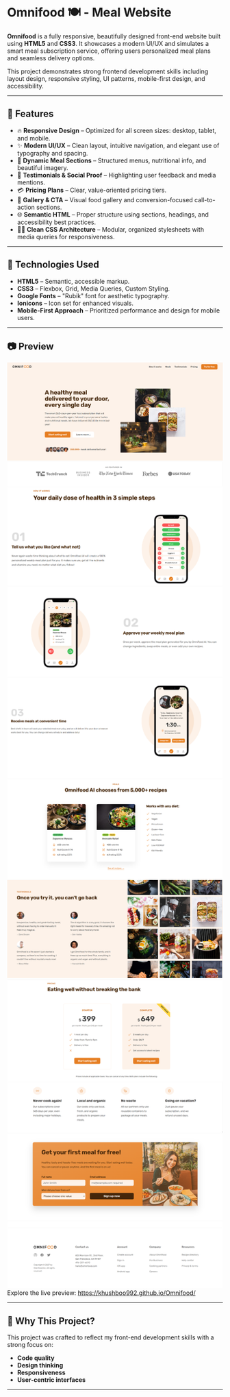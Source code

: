 # Omnifood 🍽️ - Meal Website

**Omnifood** is a fully responsive, beautifully designed front-end website built using **HTML5** and **CSS3**. It showcases a modern UI/UX and simulates a smart meal subscription service, offering users personalized meal plans and seamless delivery options.

This project demonstrates strong frontend development skills including layout design, responsive styling, UI patterns, mobile-first design, and accessibility.

---

## 🚀 Features

- 🔥 **Responsive Design** – Optimized for all screen sizes: desktop, tablet, and mobile.
- ✨ **Modern UI/UX** – Clean layout, intuitive navigation, and elegant use of typography and spacing.
- 🥗 **Dynamic Meal Sections** – Structured menus, nutritional info, and beautiful imagery.
- 👥 **Testimonials & Social Proof** – Highlighting user feedback and media mentions.
- 💳 **Pricing Plans** – Clear, value-oriented pricing tiers.
- 📸 **Gallery & CTA** – Visual food gallery and conversion-focused call-to-action sections.
- 🌐 **Semantic HTML** – Proper structure using sections, headings, and accessibility best practices.
- 🧑‍💻 **Clean CSS Architecture** – Modular, organized stylesheets with media queries for responsiveness.

---

## 📁 Technologies Used

- **HTML5** – Semantic, accessible markup.
- **CSS3** – Flexbox, Grid, Media Queries, Custom Styling.
- **Google Fonts** – "Rubik" font for aesthetic typography.
- **Ionicons** – Icon set for enhanced visuals.
- **Mobile-First Approach** – Prioritized performance and design for mobile users.

---

## 📷 Preview

![Omnifood Screenshot](img/imageOmni/s1.png)
![Omnifood Screenshot](img/imageOmni/s2.png)
![Omnifood Screenshot](img/imageOmni/s3.png)
![Omnifood Screenshot](img/imageOmni/s4.png)
![Omnifood Screenshot](img/imageOmni/s5.png)
![Omnifood Screenshot](img/imageOmni/s6.png)
![Omnifood Screenshot](img/imageOmni/s7.png)
![Omnifood Screenshot](img/imageOmni/s8.png)
![Omnifood Screenshot](img/imageOmni/s9.png)
![Omnifood Screenshot](img/imageOmni/s10.png)
![Omnifood Screenshot](img/imageOmni/s11.png)
Explore the live preview: https://khushboo992.github.io/Omnifood/

---

## 💼 Why This Project?

This project was crafted to reflect my front-end development skills with a strong focus on:

- **Code quality**
- **Design thinking**
- **Responsiveness**
- **User-centric interfaces**

---
